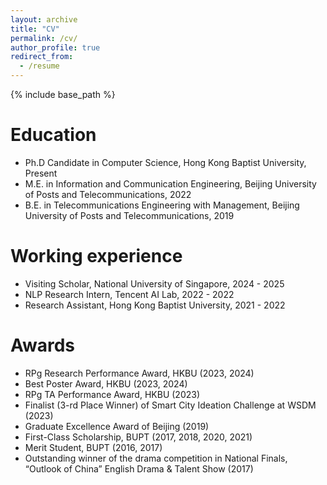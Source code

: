 ```yaml
---
layout: archive
title: "CV"
permalink: /cv/
author_profile: true
redirect_from:
  - /resume
---
```


{% include base_path %}

Education
======
* Ph.D Candidate in Computer Science, Hong Kong Baptist University, Present
* M.E. in Information and Communication Engineering, Beijing University of Posts and Telecommunications, 2022
* B.E. in Telecommunications Engineering with Management, Beijing University of Posts and Telecommunications, 2019

Working experience
======
* Visiting Scholar, National University of Singapore, 2024 - 2025
* NLP Research Intern, Tencent AI Lab, 2022 - 2022
* Research Assistant, Hong Kong Baptist University, 2021 - 2022
  
Awards
======
* RPg Research Performance Award, HKBU (2023, 2024)
* Best Poster Award, HKBU (2023, 2024)
* RPg TA Performance Award, HKBU (2023)
* Finalist (3-rd Place Winner) of Smart City Ideation Challenge at WSDM (2023)
* Graduate Excellence Award of Beijing (2019)
* First-Class Scholarship, BUPT (2017, 2018, 2020, 2021)
* Merit Student, BUPT (2016, 2017)
* Outstanding winner of the drama competition in National Finals, “Outlook of China” English Drama & Talent Show (2017)
